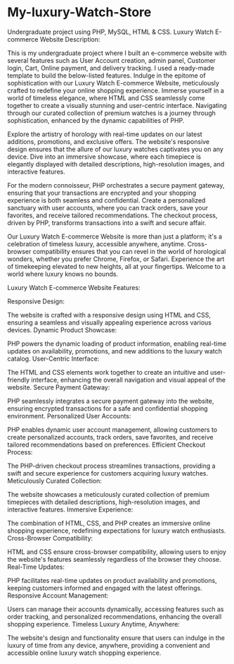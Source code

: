 # My-luxury-Watch-Store
 Undergraduate project using PHP, MySQL, HTML & CSS.
Luxury Watch E-commerce Website Description:

This is my undergraduate project where I built an e-commerce website with several features such as User Account creation, admin panel, Customer login, Cart, Online payment, and delivery tracking. I used a ready-made template to build the below-listed features. Indulge in the epitome of sophistication with our Luxury Watch E-commerce Website, meticulously crafted to redefine your online shopping experience. Immerse yourself in a world of timeless elegance, where HTML and CSS seamlessly come together to create a visually stunning and user-centric interface. Navigating through our curated collection of premium watches is a journey through sophistication, enhanced by the dynamic capabilities of PHP.

Explore the artistry of horology with real-time updates on our latest additions, promotions, and exclusive offers. The website's responsive design ensures that the allure of our luxury watches captivates you on any device. Dive into an immersive showcase, where each timepiece is elegantly displayed with detailed descriptions, high-resolution images, and interactive features.

For the modern connoisseur, PHP orchestrates a secure payment gateway, ensuring that your transactions are encrypted and your shopping experience is both seamless and confidential. Create a personalized sanctuary with user accounts, where you can track orders, save your favorites, and receive tailored recommendations. The checkout process, driven by PHP, transforms transactions into a swift and secure affair.

Our Luxury Watch E-commerce Website is more than just a platform; it's a celebration of timeless luxury, accessible anywhere, anytime. Cross-browser compatibility ensures that you can revel in the world of horological wonders, whether you prefer Chrome, Firefox, or Safari. Experience the art of timekeeping elevated to new heights, all at your fingertips. Welcome to a world where luxury knows no bounds.

Luxury Watch E-commerce Website Features:

Responsive Design:

The website is crafted with a responsive design using HTML and CSS, ensuring a seamless and visually appealing experience across various devices.
Dynamic Product Showcase:

PHP powers the dynamic loading of product information, enabling real-time updates on availability, promotions, and new additions to the luxury watch catalog.
User-Centric Interface:

The HTML and CSS elements work together to create an intuitive and user-friendly interface, enhancing the overall navigation and visual appeal of the website.
Secure Payment Gateway:

PHP seamlessly integrates a secure payment gateway into the website, ensuring encrypted transactions for a safe and confidential shopping environment.
Personalized User Accounts:

PHP enables dynamic user account management, allowing customers to create personalized accounts, track orders, save favorites, and receive tailored recommendations based on preferences.
Efficient Checkout Process:

The PHP-driven checkout process streamlines transactions, providing a swift and secure experience for customers acquiring luxury watches.
Meticulously Curated Collection:

The website showcases a meticulously curated collection of premium timepieces with detailed descriptions, high-resolution images, and interactive features.
Immersive Experience:

The combination of HTML, CSS, and PHP creates an immersive online shopping experience, redefining expectations for luxury watch enthusiasts.
Cross-Browser Compatibility:

HTML and CSS ensure cross-browser compatibility, allowing users to enjoy the website's features seamlessly regardless of the browser they choose.
Real-Time Updates:

PHP facilitates real-time updates on product availability and promotions, keeping customers informed and engaged with the latest offerings.
Responsive Account Management:

Users can manage their accounts dynamically, accessing features such as order tracking, and personalized recommendations, enhancing the overall shopping experience.
Timeless Luxury Anytime, Anywhere:

The website's design and functionality ensure that users can indulge in the luxury of time from any device, anywhere, providing a convenient and accessible online luxury watch shopping experience.
